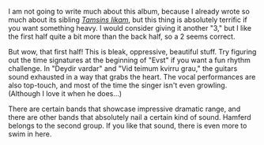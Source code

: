 I am not going to write much about this album, because I already wrote so much about its sibling [*Tamsins
Iikam*](https://paulcarroll.site/music/music/96), but this thing is absolutely terrific if you want something
heavy. I would consider giving it another "3," but I like the first half quite a bit more than the back half, so a
2 seems correct.

But wow, that first half! This is bleak, oppressive, beautiful stuff. Try figuring out the time signatures at
the beginning of "Evst" if you want a fun rhythm challenge. In "Deydir vardar" and "Vid teimum kvirru grau," the guitars
sound exhausted in a way that grabs the heart. The vocal performances are also top-touch, and most of the time the
singer isn't even growling. (Although I love it when he does...)

There are certain bands that showcase impressive dramatic range, and there are other bands that absolutely nail a
certain kind of sound. Hamferd belongs to the second group. If you like that sound, there is even more to swim in here.
